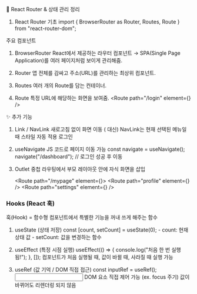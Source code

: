 📘 React Router & 상태 관리 정리

1. React Router 기초
import { BrowserRouter as Router, Routes, Route } from "react-router-dom";

주요 컴포넌트

1. BrowserRouter
    React에서 제공하는 라우터 컴포넌트
    → SPA(Single Page Application)를 여러 페이지처럼 보이게 관리해줌.

2. Router
    앱 전체를 감싸고 주소(URL)를 관리하는 최상위 컴포넌트.

3. Routes
    여러 개의 Route를 담는 컨테이너.

4. Route
    특정 URL에 해당하는 화면을 보여줌.
    <Route path="/login" element={<Login />} />


✨ 추가 기능

1. Link / NavLink
    새로고침 없이 화면 이동 (<a> 대신)
    NavLink는 현재 선택된 메뉴일 때 스타일 자동 적용
        <Link to="/login">로그인</Link>


2. useNavigate
    JS 코드로 페이지 이동 가능
    const navigate = useNavigate();
    navigate("/dashboard"); // 로그인 성공 후 이동


3. Outlet
    중첩 라우팅에서 부모 레이아웃 안에 자식 화면을 삽입

    <Route path="/mypage" element={<MyPageLayout />}>
    <Route path="profile" element={<Profile />} />
    <Route path="settings" element={<Settings />} />
    </Route>

### Hooks (React 훅)

훅(Hook) = 함수형 컴포넌트에서 특별한 기능을 꺼내 쓰게 해주는 함수

1. useState (상태 저장)
    const [count, setCount] = useState(0);
        - count: 현재 상태 값
        - setCount: 값을 변경하는 함수

2. useEffect (특정 시점 실행)
    useEffect(() => {
    console.log("처음 한 번 실행됨!");
    }, []);
    컴포넌트가 처음 실행될 때, 값이 바뀔 때, 사라질 때 실행 가능

3. useRef (값 기억 / DOM 직접 접근)
    const inputRef = useRef();
    <input ref={inputRef} />
    DOM 요소 직접 제어 가능 (ex. focus 주기)
    값이 바뀌어도 리렌더링 되지 않음